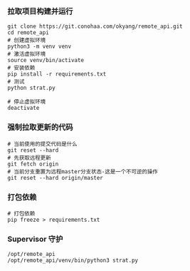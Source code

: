 

### 拉取项目构建并运行
```shell
git clone https://git.conohaa.com/okyang/remote_api.git
cd remote_api
# 创建虚拟环境
python3 -m venv venv
# 激活虚拟环境
source venv/bin/activate
# 安装依赖
pip install -r requirements.txt
# 测试
python strat.py
```

```shell
# 停止虚拟环境
deactivate
```

### 强制拉取更新的代码
```shell
# 当前使用的提交代码是什么
git reset --hard
# 先获取远程更新
git fetch origin
# 当前分支重置为远程master分支状态-这是一个不可逆的操作
git reset --hard origin/master
```



### 打包依赖
```shell
# 打包依赖
pip freeze > requirements.txt
```


### Supervisor 守护
````shell
/opt/remote_api
/opt/remote_api/venv/bin/python3 strat.py
````

